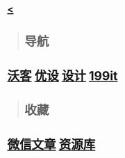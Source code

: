 ## [<](./)


> # 导航

# [沃客](https://www.9178.work/) [优设](https://hao.uisdc.com/) [设计](http://hao.shejidaren.com/) [199it](http://hao.199it.com/)

> # 收藏

# [微信文章](https://weixin.sogou.com/) [资源库](https://leach-chen.github.io/)





